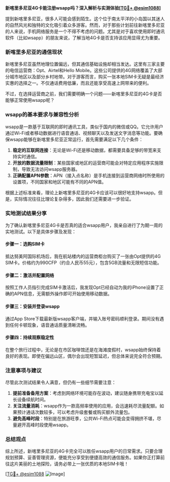 **新喀里多尼亚4G卡能注册wsapp吗？深入解析与实测体验[[TG💪+ @esim1088](https://t.me/s/esim1088)]**

提到新喀里多尼亚，很多人可能会感到陌生。这个位于南太平洋的小岛国以其迷人的自然风光和独特的文化吸引着众多游客。然而，对于那些计划前往新喀里多尼亚的人来说，手机网络服务是一个不得不考虑的问题。尤其是对于喜欢使用即时通讯软件（比如wsapp）的朋友来说，了解当地4G卡是否支持该应用显得尤为重要。

### 新喀里多尼亚的通信现状

新喀里多尼亚虽然地理位置偏远，但其通信基础设施却相当发达。这里有三家主要的电信运营商：Opt、Airtel和Hello Mobile。这些公司提供的4G网络覆盖了大部分城市地区以及部分乡村地带。对于游客而言，购买一张本地SIM卡无疑是最经济实惠的选择之一。不仅通话费用低廉，而且还能享受高速上网带来的便利。

不过，在选择运营商之前，我们需要明确一个问题——新喀里多尼亚的4G卡是否能够正常使用wsapp呢？

### wsapp的基本要求与兼容性分析

wsapp是一款基于互联网的即时通讯工具，类似于国内的微信或QQ。它允许用户通过Wi-Fi或者移动数据进行语音通话、视频聊天以及发送文字消息等功能。要确保wsapp能够在新喀里多尼亚正常运行，首先需要满足以下几个条件：

1. **稳定的互联网连接**：无论是Wi-Fi还是移动数据，都需要具备足够的带宽来支持实时通信。
2. **开放的数据流量限制**：某些国家或地区的运营商可能会对特定应用程序实施限制，导致无法访问wsapp服务器。
3. **正确配置APN参数**：APN（接入点名称）是手机连接到运营商网络时所使用的设置项，不同国家和地区可能有不同的APN值。

根据上述标准来看，理论上新喀里多尼亚的4G卡应该可以很好地支持wsapp。但是，实际情况往往比理论复杂得多，因此我们还需要进一步验证。

### 实地测试结果分享

为了确认新喀里多尼亚4G卡是否真的适合wsapp用户，我亲自进行了为期一周的实地测试。以下是具体步骤及发现：

#### 步骤一：选购SIM卡
抵达努美阿国际机场后，我在航站楼内的运营商柜台购买了一张由Opt提供的4G SIM卡。价格约为990CFP（约合人民币55元），包含5GB流量和无限短信功能。

#### 步骤二：激活并配置网络
按照工作人员指引完成SIM卡激活后，我发现Opt已经自动为我的iPhone设置了正确的APN信息，无需额外操作即可开始使用移动数据。

#### 步骤三：安装并登录wsapp
通过App Store下载最新版wsapp客户端，并输入账号密码顺利登录。期间没有遇到任何卡顿现象，语音通话质量清晰流畅。

#### 步骤四：持续观察稳定性
在整个旅行过程中，无论是在市区咖啡馆还是在海滩度假村，wsapp始终保持着良好的表现。即使在偏远山区，偶尔会出现短暂延迟，但总体来说完全符合预期。

### 注意事项与建议

尽管此次测试结果令人满意，但仍有一些细节需要注意：

1. **提前准备备用方案**：考虑到网络环境可能存在波动，建议随身携带充电宝以延长设备续航时间。
2. **关注流量消耗**：wsapp作为一款高频率使用的应用，会迅速耗尽流量配额。如果预计通话次数较多，可以考虑升级套餐或购买额外流量包。
3. **避免高峰时段**：特别是在旅游旺季，公共Wi-Fi热点可能会变得拥挤不堪，尽量避开高峰时段使用wsapp。

### 总结观点

综上所述，新喀里多尼亚的4G卡完全可以胜任wsapp用户的日常需求。只要合理规划预算、妥善管理资源，便能充分享受到便捷高效的通信服务。如果你正打算前往这片美丽的土地探险，请务必带上一张优质的本地SIM卡哦！

[[TG💪+ @esim1088](https://t.me/s/esim1088) ![Image](https://i.postimg.cc/4NQfJmqS/Snipaste-2025-05-13-00-14-12.png)]